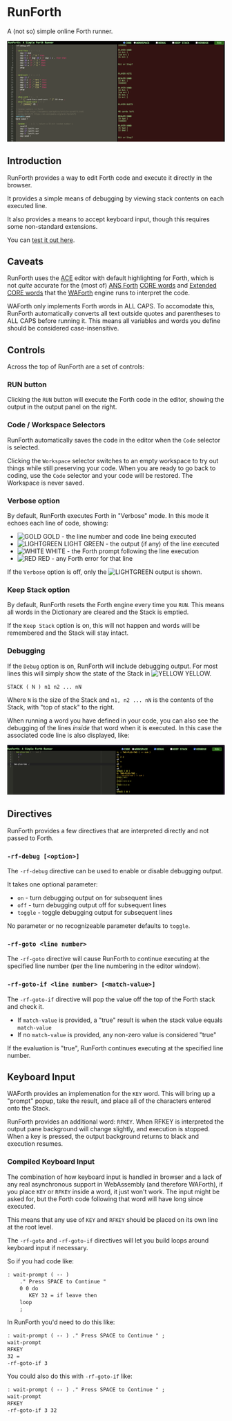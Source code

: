 # RunForth

A (not so) simple online Forth runner.

![RunForth: A Simple Online Forth Runner](/docs/runforth.png)

## Introduction

RunForth provides a way to edit Forth code and execute it directly in the browser.

It provides a simple means of debugging by viewing stack contents on each executed line.

It also provides a means to accept keyboard input, though this requires some non-standard extensions.

You can [test it out here](https://rlamorea.github.io/runforth/).

## Caveats

RunForth uses the [ACE](https://ace.c9.io/) editor with default highlighting for Forth, which is not _quite_ accurate 
for the (most of) [ANS Forth](https://forth-standard.org/) [CORE words](https://forth-standard.org/standard/core) and 
[Extended CORE words](https://forth-standard.org/standard/core) that the [WAForth](https://github.com/remko/waforth) engine runs to interpret the code.

WAForth only implements Forth words in ALL CAPS. To accomodate this, RunForth automatically converts all text outside quotes and parentheses to ALL CAPS before running it.
This means all variables and words you define should be considered case-insensitive.

## Controls

Across the top of RunForth are a set of controls:

### RUN button

Clicking the `RUN` button will execute the Forth code in the editor, showing the output in the output panel on the right.

### Code / Workspace Selectors

RunForth automatically saves the code in the editor when the `Code` selector is selected.

Clicking the `Workspace` selector switches to an empty workspace to try out things while still preserving your code. When you are ready to go back to coding, use the `Code` selector and your code will be restored. The Workspace is never saved.

### Verbose option

By default, RunForth executes Forth in "Verbose" mode. In this mode it echoes each line of code, showing:

- ![GOLD](https://placehold.co/15x15/gold/gold.png) GOLD - the line number and code line being executed
- ![LIGHTGREEN](https://placehold.co/15x15/lightgreen/lightgreen.png) LIGHT GREEN - the output (if any) of the line executed
- ![WHITE](https://placehold.co/15x15/white/white.png) WHITE - the Forth prompt following the line execution
- ![RED](https://placehold.co/15x15/red/red.png) RED - any Forth error for that line

If the `Verbose` option is off, only the ![LIGHTGREEN](https://placehold.co/15x15/lightgreen/lightgreen.png) output is shown.

### Keep Stack option

By default, RunForth resets the Forth engine every time you `RUN`. This means all words in the Dictionary are cleared and the Stack is emptied.

If the `Keep Stack` option is on, this will not happen and words will be remembered and the Stack will stay intact.

### Debugging

If the `Debug` option is on, RunForth will include debugging output. For most lines this will simply show the state of the Stack in
![YELLOW](https://placehold.co/15x15/yellow/yellow.png) YELLOW.

```
STACK ( N ) n1 n2 ... nN
```

Where `N` is the size of the Stack and `n1, n2 ... nN` is the contents of the Stack, with "top of stack" to the right.

When running a word you have defined in your code, you can also see the debugging of the lines _inside_ that word when it is executed. In this case the associated code line is also displayed, like:

![RunForth Debug Output](/docs/debug-out.png)

## Directives

RunForth provides a few directives that are interpreted directly and not passed to Forth.

### `-rf-debug [<option>]`

The `-rf-debug` directive can be used to enable or disable debugging output.

It takes one optional parameter:

 - `on` - turn debugging output on for subsequent lines
 - `off` - turn debugging output off for subsequent lines
 - `toggle` - toggle debugging output for subsequent lines

No parameter or no recognizeable parameter defaults to `toggle`.

### `-rf-goto <line number>`

The `-rf-goto` directive will cause RunForth to continue executing at the specified line number (per the line numbering in the editor window).

### `-rf-goto-if <line number> [<match-value>]`

The `-rf-goto-if` directive will pop the value off the top of the Forth stack and check it.

 - If `match-value` is provided, a "true" result is when the stack value equals `match-value`
 - If no `match-value` is provided, any non-zero value is considered "true"

If the evaluation is "true", RunForth continues executing at the specified line number.

## Keyboard Input

WAForth provides an implemenation for the `KEY` word. This will bring up a "prompt" popup, take the result, and place all of the characters entered onto the Stack.

RunForth provides an additional word: `RFKEY`. When RFKEY is interpreted the output pane background will change slightly, and execution is stopped. When a key is pressed, the output background returns to black and execution resumes.

### Compiled Keyboard Input

The combination of how keyboard input is handled in browser and a lack of any real asynchronous support in WebAssembly (and therefore WAForth), if you place `KEY` or `RFKEY` inside a word, it just won't work. The input might be asked for, but the Forth code following that word will have long since executed.

This means that any use of `KEY` and `RFKEY` should be placed on its own line at the root level.

The `-rf-goto` and `-rf-goto-if` directives will let you build loops around keyboard input if necessary.

So if you had code like:

```forth
: wait-prompt ( -- )
    ." Press SPACE to Continue "
    0 0 do
       KEY 32 = if leave then
    loop
    ;
```

In RunForth you'd need to do this like:

```forth
: wait-prompt ( -- ) ." Press SPACE to Continue " ;
wait-prompt
RFKEY
32 =
-rf-goto-if 3
```

You could also do this with `-rf-goto-if` like:

```forth
: wait-prompt ( -- ) ." Press SPACE to Continue " ;
wait-prompt
RFKEY
-rf-goto-if 3 32
```

